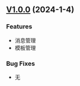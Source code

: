 ## [V1.0.0](https://github.com/imc-ux/ReportsMS/releases/tag/v1.0.0) (2024-1-4)

### Features
- 消息管理
- 模板管理

### Bug Fixes
- 无
